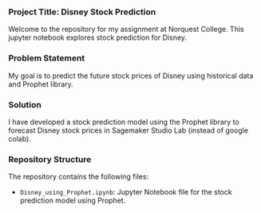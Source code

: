 ### Project Title: Disney Stock Prediction

Welcome to the repository for my assignment at Norquest College. This jupyter notebook explores stock prediction for Disney.

### Problem Statement

My goal is to predict the future stock prices of Disney using historical data and Prophet library.

### Solution

I have developed a stock prediction model using the Prophet library to forecast Disney stock prices in Sagemaker Studio Lab (instead of google colab).

### Repository Structure

The repository contains the following files:

- `Disney_using_Prophet.ipynb`: Jupyter Notebook file for the stock prediction model using Prophet.

